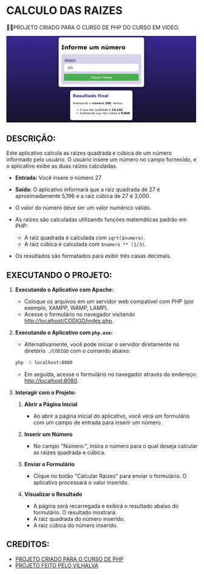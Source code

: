 # CALCULO DAS RAIZES
👨‍🏫PROJETO CRIADO PARA O CURSO DE PHP DO CURSO EM VIDEO.

<img src="FOTO.png" align="center" width="500"> <br>

## DESCRIÇÃO:
Este aplicativo calcula as raízes quadrada e cúbica de um número informado pelo usuário. O usuário insere um número no campo fornecido, e o aplicativo exibe as duas raízes calculadas.

- **Entrada:** Você insere o número 27.
- **Saída:** O aplicativo informará que a raiz quadrada de 27 é aproximadamente 5,196 e a raiz cúbica de 27 é 3,000.

- O valor do número deve ser um valor numérico válido.
- As raízes são calculadas utilizando funções matemáticas padrão em PHP:
  - A raiz quadrada é calculada com `sqrt($numero)`.
  - A raiz cúbica é calculada com `$numero ** (1/3)`.
- Os resultados são formatados para exibir três casas decimais.

## EXECUTANDO O PROJETO:
1. **Executando o Aplicativo com Apache:**
   - Coloque os arquivos em um servidor web compatível com PHP (por exemplo, XAMPP, WAMP, LAMP).
   - Acesse o formulário no navegador visitando [http://localhost/CODIGO/index.php](http://localhost/CODIGO/index.php).

2. **Executando o Aplicativo com `php.exe`:**
   - Alternativamente, você pode iniciar o servidor diretamente no diretório `./CODIGO` com o comando abaixo:
   ```bash
   php -S localhost:8080
   ```
   - Em seguida, acesse o formulário no navegador através do endereço: [http://localhost:8080](http://localhost:8080).

3. **Interagir com o Projeto:**
   1. **Abrir a Página Inicial**
      - Ao abrir a página inicial do aplicativo, você verá um formulário com um campo de entrada para inserir um número.

   2. **Inserir um Número**
      - No campo "Número:", insira o número para o qual deseja calcular as raízes quadrada e cúbica.

   3. **Enviar o Formulário**
      - Clique no botão "Calcular Raizes" para enviar o formulário. O aplicativo processará o valor inserido.

   4. **Visualizar o Resultado**
      - A página será recarregada e exibirá o resultado abaixo do formulário. O resultado mostrará:
      - A raiz quadrada do número inserido.
      - A raiz cúbica do número inserido. 
   
## CREDITOS:
- [PROJETO CRIADO PARA O CURSO DE PHP](https://github.com/VILHALVA/CURSO-DE-PHP)
- [PROJETO FEITO PELO VILHALVA](https://github.com/VILHALVA)





